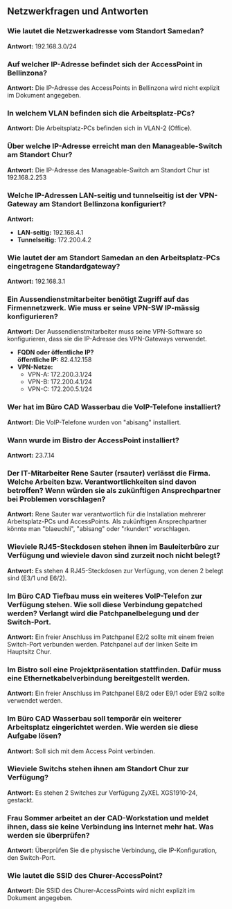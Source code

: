 ## Netzwerkfragen und Antworten

### Wie lautet die Netzwerkadresse vom Standort Samedan?
**Antwort:** 192.168.3.0/24

### Auf welcher IP-Adresse befindet sich der AccessPoint in Bellinzona?
**Antwort:** Die IP-Adresse des AccessPoints in Bellinzona wird nicht explizit im Dokument angegeben.

### In welchem VLAN befinden sich die Arbeitsplatz-PCs?
**Antwort:** Die Arbeitsplatz-PCs befinden sich in VLAN-2 (Office).

### Über welche IP-Adresse erreicht man den Manageable-Switch am Standort Chur?
**Antwort:** Die IP-Adresse des Manageable-Switch am Standort Chur ist 192.168.2.253

### Welche IP-Adressen LAN-seitig und tunnelseitig ist der VPN-Gateway am Standort Bellinzona konfiguriert?
**Antwort:**  
- **LAN-seitig:** 192.168.4.1  
- **Tunnelseitig:** 172.200.4.2  

### Wie lautet der am Standort Samedan an den Arbeitsplatz-PCs eingetragene Standardgateway?
**Antwort:** 192.168.3.1

### Ein Aussendienstmitarbeiter benötigt Zugriff auf das Firmennetzwerk. Wie muss er seine VPN-SW IP-mässig konfigurieren?
**Antwort:** Der Aussendienstmitarbeiter muss seine VPN-Software so konfigurieren, dass sie die IP-Adresse des VPN-Gateways verwendet.  
- **FQDN oder öffentliche IP?**  
  **öffentliche IP:** 82.4.12.158  
- **VPN-Netze:**  
  - VPN-A: 172.200.3.1/24  
  - VPN-B: 172.200.4.1/24  
  - VPN-C: 172.200.5.1/24  

### Wer hat im Büro CAD Wasserbau die VoIP-Telefone installiert?
**Antwort:** Die VoIP-Telefone wurden von "abisang" installiert.

### Wann wurde im Bistro der AccessPoint installiert?
**Antwort:** 23.7.14

### Der IT-Mitarbeiter Rene Sauter (rsauter) verlässt die Firma. Welche Arbeiten bzw. Verantwortlichkeiten sind davon betroffen? Wenn würden sie als zukünftigen Ansprechpartner bei Problemen vorschlagen?
**Antwort:** Rene Sauter war verantwortlich für die Installation mehrerer Arbeitsplatz-PCs und AccessPoints. Als zukünftigen Ansprechpartner könnte man "blaeuchli", "abisang" oder "rkundert" vorschlagen.

### Wieviele RJ45-Steckdosen stehen ihnen im Bauleiterbüro zur Verfügung und wieviele davon sind zurzeit noch nicht belegt?
**Antwort:** Es stehen 4 RJ45-Steckdosen zur Verfügung, von denen 2 belegt sind (E3/1 und E6/2).

### Im Büro CAD Tiefbau muss ein weiteres VoIP-Telefon zur Verfügung stehen. Wie soll diese Verbindung gepatched werden? Verlangt wird die Patchpanelbelegung und der Switch-Port.
**Antwort:** Ein freier Anschluss im Patchpanel E2/2 sollte mit einem freien Switch-Port verbunden werden. Patchpanel auf der linken Seite im Hauptsitz Chur.

### Im Bistro soll eine Projektpräsentation stattfinden. Dafür muss eine Ethernetkabelverbindung bereitgestellt werden.
**Antwort:** Ein freier Anschluss im Patchpanel E8/2 oder E9/1 oder E9/2 sollte verwendet werden.

### Im Büro CAD Wasserbau soll temporär ein weiterer Arbeitsplatz eingerichtet werden. Wie werden sie diese Aufgabe lösen?
**Antwort:** Soll sich mit dem Access Point verbinden.

### Wieviele Switchs stehen ihnen am Standort Chur zur Verfügung?
**Antwort:** Es stehen 2 Switches zur Verfügung ZyXEL XGS1910-24, gestackt.

### Frau Sommer arbeitet an der CAD-Workstation und meldet ihnen, dass sie keine Verbindung ins Internet mehr hat. Was werden sie überprüfen?
**Antwort:** Überprüfen Sie die physische Verbindung, die IP-Konfiguration, den Switch-Port.

### Wie lautet die SSID des Churer-AccessPoint?
**Antwort:** Die SSID des Churer-AccessPoints wird nicht explizit im Dokument angegeben.